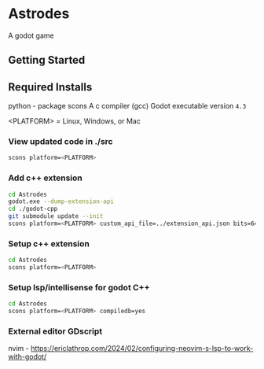# Astrodes
A godot game

## Getting Started

Required Installs
----
python - package scons
A c compiler (gcc)
Godot executable version `4.3`

\<PLATFORM\> = Linux, Windows, or Mac
### View updated code in ./src
```bash
scons platform=<PLATFORM>
```

### Add c++ extension
```bash
cd Astrodes
godot.exe --dump-extension-api
cd ./godot-cpp
git submodule update --init
scons platform=<PLATFORM> custom_api_file=../extension_api.json bits=64
```

### Setup c++ extension
```bash
cd Astrodes
scons platform=<PLATFORM>
```

### Setup lsp/intellisense for godot C++
```bash
cd Astrodes
scons platform=<PLATFORM> compiledb=yes
```

### External editor GDscript

nvim - 
https://ericlathrop.com/2024/02/configuring-neovim-s-lsp-to-work-with-godot/
